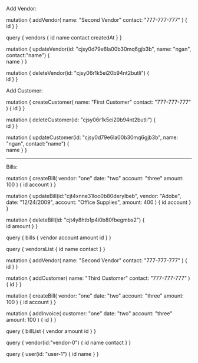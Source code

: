 Add Vendor:

mutation {
  addVendor(
    name: "Second Vendor"
    contact: "777-777-777"
  ) {
    id
  }
}

query {
  vendors {
    id
    name
    contact
    createdAt
  }
}

mutation {
  updateVendor(id: "cjsy0d79e6la00b30mq6gjb3b", name: "ngan", contact:"name") {  
     name
    }
}


mutation {
  deleteVendor(id: "cjsy06r1k5ei20b94nt2butli") {  
    id
  }
}

Add Customer:

mutation {
  createCustomer(
    name: "First Customer"
    contact: "777-777-777"
  ) {
    id
  }
}

mutation {
  deleteCustomer(id: "cjsy06r1k5ei20b94nt2butli") {  
    id
  }
}

mutation {
  updateCustomer(id: "cjsy0d79e6la00b30mq6gjb3b", name: "ngan", contact:"name") {  
     name
    }
}

---------
Bills:

mutation {
  createBill(
    vendor: "one"
    date: "two"
    account: "three"
    amount: 100
  ) {
    id
    account
  }
}

mutation {
updateBill(id:"cjt4xnne31loo0b80derylbeb", vendor: "Adobe", date: "12/24/2009", account: "Office Supplies", amount: 400
) {
  id
  account
}
}

mutation {
  deleteBill(id: "cjt4y8htb1p4i0b80fbegmbs2") {  
    id
    amount
  }
}

query {
  bills {
    vendor
    account
    amount
    id
    }
  }




query {
  vendorsList {
    id
    name
    contact
  }
}


mutation {
  addVendor(
    name: "Second Vendor"
    contact: "777-777-777"
  ) {
    id
  }
}

mutation {
  addCustomer(
    name: "Third Customer"
    contact: "777-777-777"
  ) {
    id
  }
}


mutation {
createBill(
  vendor: "one"
  date: "two"
  account: "three"
  amount: 100
) {
  id
  account
}
}

mutation {
  addInvoice(
    customer: "one"
    date: "two"
    account: "three"
    amount: 100
  ) {
    id
  }
}

query {
  billList {
    vendor
    amount
    id
    }
  }

query {
  vendor(id:"vendor-0")
  { id
    name
    contact
  }
}


query {
  user(id: "user-1") {
    id
    name
  }
}
